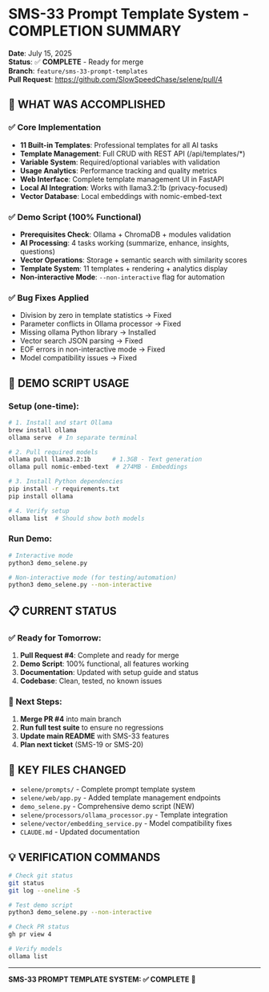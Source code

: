 # SMS-33 Prompt Template System - COMPLETION SUMMARY
**Date**: July 15, 2025  
**Status**: ✅ **COMPLETE** - Ready for merge  
**Branch**: `feature/sms-33-prompt-templates`  
**Pull Request**: https://github.com/SlowSpeedChase/selene/pull/4

## 🎉 WHAT WAS ACCOMPLISHED

### ✅ Core Implementation
- **11 Built-in Templates**: Professional templates for all AI tasks
- **Template Management**: Full CRUD with REST API (/api/templates/*)
- **Variable System**: Required/optional variables with validation
- **Usage Analytics**: Performance tracking and quality metrics
- **Web Interface**: Complete template management UI in FastAPI
- **Local AI Integration**: Works with llama3.2:1b (privacy-focused)
- **Vector Database**: Local embeddings with nomic-embed-text

### ✅ Demo Script (100% Functional)
- **Prerequisites Check**: Ollama + ChromaDB + modules validation
- **AI Processing**: 4 tasks working (summarize, enhance, insights, questions)
- **Vector Operations**: Storage + semantic search with similarity scores
- **Template System**: 11 templates + rendering + analytics display
- **Non-interactive Mode**: `--non-interactive` flag for automation

### ✅ Bug Fixes Applied
- Division by zero in template statistics → Fixed
- Parameter conflicts in Ollama processor → Fixed  
- Missing ollama Python library → Installed
- Vector search JSON parsing → Fixed
- EOF errors in non-interactive mode → Fixed
- Model compatibility issues → Fixed

## 🚀 DEMO SCRIPT USAGE

### Setup (one-time):
```bash
# 1. Install and start Ollama
brew install ollama
ollama serve  # In separate terminal

# 2. Pull required models
ollama pull llama3.2:1b      # 1.3GB - Text generation
ollama pull nomic-embed-text  # 274MB - Embeddings

# 3. Install Python dependencies
pip install -r requirements.txt
pip install ollama

# 4. Verify setup
ollama list  # Should show both models
```

### Run Demo:
```bash
# Interactive mode
python3 demo_selene.py

# Non-interactive mode (for testing/automation)
python3 demo_selene.py --non-interactive
```

## 📋 CURRENT STATUS

### ✅ Ready for Tomorrow:
1. **Pull Request #4**: Complete and ready for merge
2. **Demo Script**: 100% functional, all features working
3. **Documentation**: Updated with setup guide and status
4. **Codebase**: Clean, tested, no known issues

### 🔄 Next Steps:
1. **Merge PR #4** into main branch
2. **Run full test suite** to ensure no regressions  
3. **Update main README** with SMS-33 features
4. **Plan next ticket** (SMS-19 or SMS-20)

## 🎯 KEY FILES CHANGED
- `selene/prompts/` - Complete prompt template system
- `selene/web/app.py` - Added template management endpoints
- `demo_selene.py` - Comprehensive demo script (NEW)
- `selene/processors/ollama_processor.py` - Template integration
- `selene/vector/embedding_service.py` - Model compatibility fixes
- `CLAUDE.md` - Updated documentation

## 💡 VERIFICATION COMMANDS
```bash
# Check git status
git status
git log --oneline -5

# Test demo script
python3 demo_selene.py --non-interactive

# Check PR status
gh pr view 4

# Verify models
ollama list
```

---
**SMS-33 PROMPT TEMPLATE SYSTEM: ✅ COMPLETE** 🎉
